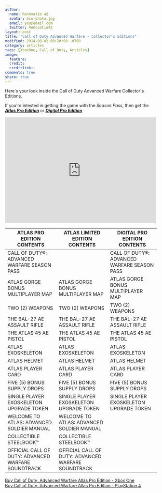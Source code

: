 ```yaml
---
author:
  name: Renovatio 42
  avatar: bio-photo.jpg
  email: you@email.com
  twitter: Renovatio42
layout: post
title: "Call of Duty Advanced Warfare - Collector's Editions"
modified: 2014-08-02 08:20:00 -0700
category: articles
tags: [XboxOne, Call of Duty, Articles]
image:
  feature: 
  credit: 
  creditlink: 
comments: true
share: true
---
```


Here's your look inside the  Call of Duty Advanced Warfare Collector's Editions.

If you're intested in getting the game with the _Season Pass_, then get the [**_Atlas Pro Edition_**](http://www.amazon.com/gp/product/B00K308KF4?ie=UTF8&camp=1789&creativeASIN=B00K308KF4&linkCode=xm2&tag=dadgam-20) or [**_Digital Pro Edition_**](http://www.amazon.com/gp/product/B00K308KF4?ie=UTF8&camp=1789&creativeASIN=B00K308KF4&linkCode=xm2&tag=dadgam-20)

<iframe src="https://www.flickr.com/photos/126304189@N08/14811790711/in/pool-2665468@N24/player/" width="500" height="350" frameborder="0" allowfullscreen webkitallowfullscreen mozallowfullscreen oallowfullscreen msallowfullscreen></iframe>

|	**ATLAS PRO EDITION CONTENTS**	|	**ATLAS LIMITED EDITION CONTENTS**	|	**DIGITAL PRO EDITION CONTENTS**	|
|	 ------------- 	|	 ------------- 	|	 ------------- 	|
|	CALL OF DUTY®: ADVANCED WARFARE SEASON PASS	|		|	CALL OF DUTY®: ADVANCED WARFARE SEASON PASS	|
|	ATLAS GORGE BONUS MULTIPLAYER MAP	|	ATLAS GORGE BONUS MULTIPLAYER MAP	|	ATLAS GORGE BONUS MULTIPLAYER MAP	|
|	TWO (2) WEAPONS	|	TWO (2) WEAPONS	|	TWO (2) WEAPONS	|
|	THE BAL-27 AE ASSAULT RIFLE	|	THE BAL-27 AE ASSAULT RIFLE	|	THE BAL-27 AE ASSAULT RIFLE	|
|	THE ATLAS 45 AE PISTOL	|	THE ATLAS 45 AE PISTOL	|	THE ATLAS 45 AE PISTOL	|
|	ATLAS EXOSKELETON	|	ATLAS EXOSKELETON	|	ATLAS EXOSKELETON	|
|	ATLAS HELMET	|	ATLAS HELMET	|	ATLAS HELMET	|
|	ATLAS PLAYER CARD	|	ATLAS PLAYER CARD	|	ATLAS PLAYER CARD	|
|	FIVE (5) BONUS SUPPLY DROPS	|	FIVE (5) BONUS SUPPLY DROPS	|	FIVE (5) BONUS SUPPLY DROPS	|
|	SINGLE PLAYER EXOSKELETON UPGRADE TOKEN	|	SINGLE PLAYER EXOSKELETON UPGRADE TOKEN	|	SINGLE PLAYER EXOSKELETON UPGRADE TOKEN	|
|	WELCOME TO ATLAS: ADVANCED SOLDIER MANUAL	|	WELCOME TO ATLAS: ADVANCED SOLDIER MANUAL	|		|
|	COLLECTIBLE STEELBOOK™	|	COLLECTIBLE STEELBOOK™	|		|
|	OFFICIAL CALL OF DUTY: ADVANCED WARFARE SOUNDTRACK	|	OFFICIAL CALL OF DUTY: ADVANCED WARFARE SOUNDTRACK	|		|

[Buy Call of Duty: Advanced Warfare Atlas Pro Edition - Xbox One](http://www.amazon.com/gp/product/B00K308KF4?ie=UTF8&camp=1789&creativeASIN=B00K308KF4&linkCode=xm2&tag=dadgam-20)<br />
[Buy Call of Duty: Advanced Warfare Atlas Pro Edition - PlayStation 4](http://www.amazon.com/gp/product/B00K308KF4?ie=UTF8&camp=1789&creativeASIN=B00K308KF4&linkCode=xm2&tag=dadgam-20)